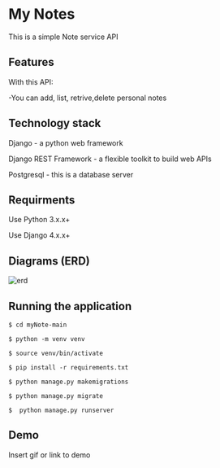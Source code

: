 
# My Notes

This is a simple Note service API


## Features

With this API:

-You can add, list, retrive,delete personal notes


## Technology stack
Django - a python web framework

Django REST Framework - a flexible toolkit to build web APIs

Postgresql - this is a database server

## Requirments

Use Python 3.x.x+

Use Django 4.x.x+

## Diagrams (ERD)

![erd](https://github.com/areejoo/myNote/assets/46300010/df8348ee-e95f-4562-b8f0-91f08eda23c2)

## Running the application

    $ cd myNote-main
    
    $ python -m venv venv

    $ source venv/bin/activate

    $ pip install -r requirements.txt

    $ python manage.py makemigrations

    $ python manage.py migrate

    $  python manage.py runserver 



## Demo

Insert gif or link to demo

